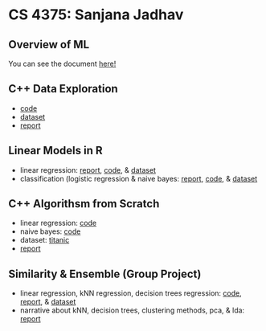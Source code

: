 # CS 4375: Sanjana Jadhav

## Overview of ML

You can see the document [here!](Overview_of_ML.pdf)

## C++ Data Exploration

- [code](C++_Data_Exploration/main.cpp) <br>
- [dataset](C++_Data_Exploration/Boston.csv) <br>
- [report](C++_Data_Exploration/C++_Data_Exploration_Report.pdf)

## Linear Models in R

- linear regression: [report](Linear_Models/Regression.pdf), [code](Linear_Models/Regression.Rmd), & [dataset](Linear_Models/diamonds.csv) <br>
- classification (logistic regression & naive bayes: [report](Linear_Models/Classification.pdf), [code](Linear_Models/Classification.Rmd), & [dataset](Linear_Models/adult.csv)

## C++ Algorithsm from Scratch

- linear regression: [code](C++_Algorithms_from_Scratch/Logistic_Regression/main.cpp)
- naive bayes: [code](C++_Algorithms_from_Scratch/Naive_Bayes/main.cpp)
- dataset: [titanic](C++_Algorithms_from_Scratch/titanic_project.csv)
- [report](C++_Algorithms_from_Scratch/ML_Algorithms_from_Scratch.pdf)

## Similarity & Ensemble (Group Project)

- linear regression, kNN regression, decision trees regression: [code](Similarity_&_Ensemble/Regression/Regression.Rmd), [report](Similarity_&_Ensemble/Regression/Regression.pdf), & [dataset](Similarity_&_Ensemble/Regression/Fuel_Consumption_2000-2022.csv)
- narrative about kNN, decision trees, clustering methods, pca, & lda: [report](Similarity_&_Ensemble/Narrative/Narrative.pdf)
